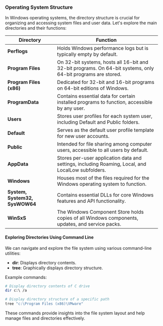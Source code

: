 ### Operating System Structure

In Windows operating systems, the directory structure is crucial for organizing and accessing system files and user data. Let's explore the main directories and their functions:

| Directory                      | Function                                                                                                     |
| ------------------------------ | ------------------------------------------------------------------------------------------------------------ |
| **Perflogs**                   | Holds Windows performance logs but is typically empty by default.                                            |
| **Program Files**              | On 32-bit systems, hosts all 16-bit and 32-bit programs. On 64-bit systems, only 64-bit programs are stored. |
| **Program Files (x86)**        | Dedicated for 32-bit and 16-bit programs on 64-bit editions of Windows.                                      |
| **ProgramData**                | Contains essential data for certain installed programs to function, accessible by any user.                  |
| **Users**                      | Stores user profiles for each system user, including Default and Public folders.                             |
| **Default**                    | Serves as the default user profile template for new user accounts.                                           |
| **Public**                     | Intended for file sharing among computer users, accessible to all users by default.                          |
| **AppData**                    | Stores per-user application data and settings, including Roaming, Local, and LocalLow subfolders.            |
| **Windows**                    | Houses most of the files required for the Windows operating system to function.                              |
| **System, System32, SysWOW64** | Contains essential DLLs for core Windows features and API functionality.                                     |
| **WinSxS**                     | The Windows Component Store holds copies of all Windows components, updates, and service packs.              |

#### Exploring Directories Using Command Line

We can navigate and explore the file system using various command-line utilities:

- **dir**: Displays directory contents.
- **tree**: Graphically displays directory structure.

Example commands:

```bash
# Display directory contents of C drive
dir c:\ /a

# Display directory structure of a specific path
tree "c:\Program Files (x86)\VMware"
```

These commands provide insights into the file system layout and help manage files and directories effectively.
